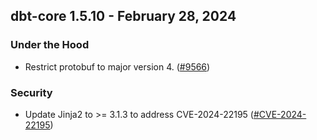 ## dbt-core 1.5.10 - February 28, 2024

### Under the Hood

- Restrict protobuf to major version 4. ([#9566](https://github.com/dbt-labs/dbt-core/issues/9566))

### Security

- Update Jinja2 to >= 3.1.3 to address CVE-2024-22195 ([#CVE-2024-22195](https://github.com/dbt-labs/dbt-core/pull/CVE-2024-22195))
